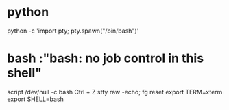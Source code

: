 # python
python -c 'import pty; pty.spawn("/bin/bash")'
# bash :"bash: no job control in this shell"
script /dev/null -c bash
Ctrl + Z
stty raw -echo; fg
reset
export TERM=xterm
export SHELL=bash
